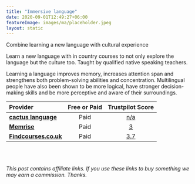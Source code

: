 ```yaml
---
title: "Immersive language"
date: 2020-09-01T12:49:27+06:00
featureImage: images/ma/placeholder.jpeg
layout: static
---
```


Combine learning a new language with cultural experience

Learn a new language with in country courses to not only explore the language but the culture too. Taught by qualified native speaking teachers.

Learning a language improves memory, increases attention span and strengthens both problem-solving abilities and concentration. Multilingual people have also been shown to be more logical, have stronger decision-making skills and be more perceptive and aware of their surroundings.

| Provider      | Free or Paid  |  Trustpilot Score  |
| :-----------          | :--------------:      |  :--------------:         |
| [**cactus language**](https://www.cactuslanguage.com/adults/courses/50-plus/) | Paid | [n/a](n/a) | 
| [**Memrise**](https://www.memrise.com/) | Paid | [3](https://www.trustpilot.com/review/www.memrise.com) | 
| [**Findcourses.co.uk**](https://www.findcourses.co.uk/search/language-training-courses) | Paid | [3.7](https://www.trustpilot.com/review/www.findcourses.co.uk) | 
  

<br/><br/>

*This post contains affiliate links. If you use these links to buy something we may
earn a commission. Thanks.*






